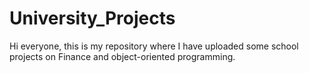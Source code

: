 # University_Projects
Hi everyone, this is my repository where  I have uploaded some school projects on Finance and object-oriented programming.
